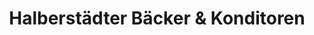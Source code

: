 ---
title: "Halberstädter Bäcker & Konditoren"
url: /ilsenburg/halberstaedter-baecker-und-konditoren/
shop: Bäckerei
---